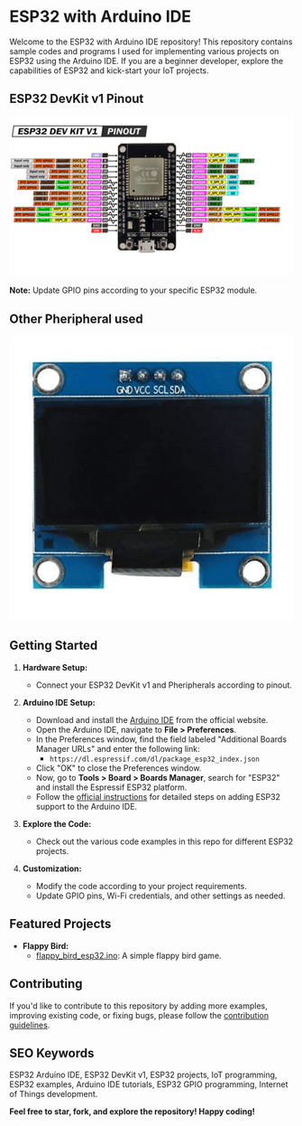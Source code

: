 # ESP32 with Arduino IDE

Welcome to the ESP32 with Arduino IDE repository! This repository contains sample codes and programs  I used for implementing various projects on ESP32 using the Arduino IDE. If you are a beginner  developer, explore the capabilities of ESP32 and kick-start your IoT projects.

## ESP32 DevKit v1 Pinout

![ESP32 DevKit v1 Pinout](ESP32-DOIT-DEV-KIT-v1-pinout.png)

**Note:** Update GPIO pins according to your specific ESP32 module.

## Other Pheripheral used

![0.96Inch OlED Display](128x64_oled_display.webp)

## Getting Started

1. **Hardware Setup:**
   - Connect your ESP32 DevKit v1 and Pheripherals according to pinout.

2. **Arduino IDE Setup:**
   - Download and install the [Arduino IDE](https://www.arduino.cc/en/software) from the official website.
   - Open the Arduino IDE, navigate to **File > Preferences**.
   - In the Preferences window, find the field labeled "Additional Boards Manager URLs" and enter the following link:
     - `https://dl.espressif.com/dl/package_esp32_index.json`
   - Click "OK" to close the Preferences window.
   - Now, go to **Tools > Board > Boards Manager**, search for "ESP32" and install the Espressif ESP32 platform.
   - Follow the [official instructions](https://github.com/espressif/arduino-esp32/blob/master/docs/arduino-ide/boards_manager.md) for detailed steps on adding ESP32 support to the Arduino IDE.


3. **Explore the Code:**
   - Check out the various code examples in this repo for different ESP32 projects.

4. **Customization:**
   - Modify the code according to your project requirements.
   - Update GPIO pins, Wi-Fi credentials, and other settings as needed.

## Featured Projects

- **Flappy Bird:**
  - [flappy_bird_esp32.ino](flappy_bird_esp32/flappy_bird_esp32.ino): A simple flappy bird game.



## Contributing

If you'd like to contribute to this repository by adding more examples, improving existing code, or fixing bugs, please follow the [contribution guidelines](CONTRIBUTING.md).

## SEO Keywords

ESP32 Arduino IDE, ESP32 DevKit v1, ESP32 projects, IoT programming, ESP32 examples, Arduino IDE tutorials, ESP32 GPIO programming, Internet of Things development.

**Feel free to star, fork, and explore the repository! Happy coding!**
